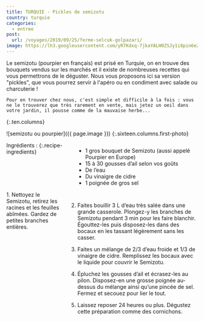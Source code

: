 ```yaml
---
title: TURQUIE - Pickles de semizotu
country: turquie
categories:
  - entree
post:
  url: /voyages/2019/09/25/ferme-selcuk-golpazari/
image: https://lh3.googleusercontent.com/yR7Kdxq-7jkaYALH0ZSJy1i8pin6eZTVU3aU6rmjPnK9CUG_uelhQq6SoPBYiWikyQ3u5217I8DeqqavmPTKj9-rXfff4JgKD2MLFQpgA-I6kk35f5iney7oQ1DZYNmwJB8ywAqrr5S60MHxgln8Z_CTxOye2j24wdvIvUGgyi55hoQUG1cfPBsWCdgvPfX06_n6U9ZOOL7fIuM-r4Ty-Qa2Holu2T1TTBr2ksVwwhrvU25y_EaGMIxFGgybEWs19wB3MP1oJU7qm7jOk5j5RhSu0eJFPlS2v10LVIy1lbU9PF2JRuwzsIInxwozdQE1k3HtA20ljA5eED31b6T2XzIVtOlXMJxJpQ_RRIrjZOMcd6b0T4RuBJJiJxPTITmxWgbV6YSQbPnvn9xDvTkuu9DxuhQqBaGsfByhLdpLXQgHx20ZAWmp7NndYnA3EIiMxrcu_ILKB9pnCbYYN2z0M4y55eZEJt8IpgTPwmioliFPSeMEp55sx7XkCmQb5QD6o0VDBdJRm-4wbTo65aCqPyTBS6CbwzH6yk8AW0jnH56KFC6XeLiJp26wzarofnM-YCW4ziitiBAOUF7TKLuQoszZQEfs7N6vnJaKdmD8oEJkERsJ717WSU94yZis2BzvMcIkkJwS7sf80BmtT1gum-GlX3vObS4StnC0N6p7Sslzzk_9K4ipjTD_Rw1vO16YirS8NDQNNzSt6tOaoLUEArhvBK9zO9TUJGk10A2q1jl_Mmoj=w900
---
```


Le semizotu (pourpier en français) est prisé en Turquie, on en trouve des bouquets vendus sur les marchés et il existe de nombreuses recettes qui vous permettrons de le déguster. Nous vous proposons ici sa version "pickles", que vous pourrez servir à l'apéro ou en condiment avec salade ou charcuterie !
<!--fin extrait-->
	Pour en trouver chez nous, c'est simple et difficile à la fois : vous ne le trouverez que très rarement en vente, mais jetez un oeil dans votre jardin, il pousse comme de la mauvaise herbe...
{:.ten.columns}

![semizotu ou pourpier]({{ page.image }})
{:.sixteen.columns.first-photo}

<div class="four columns" markdown="1">
Ingrédients :
{:.recipe-ingredients}

- 1 gros bouquet de Semizotu (aussi appelé Pourpier en Europe)
- 15 à 30 gousses d’ail selon vos goûts
- De l’eau
- Du vinaigre de cidre
- 1 poignée de gros sel
</div>

<div class="ten columns" markdown="1">
1. Nettoyez le Semizotu, retirez les racines et les feuilles abîmées. Gardez de petites branches entières.

2. Faites bouillir 3 L d’eau très salée dans une grande casserole. Plongez-y les branches de Semizotu pendant 3 min pour les faire blanchir. Égouttez-les puis disposez-les dans des bocaux en les tassant légèrement sans les casser.

3. Faites un mélange de 2/3 d’eau froide et 1/3 de vinaigre de cidre. Remplissez les bocaux avec le liquide pour couvrir le Semizotu.

4. Épluchez les gousses d’ail et écrasez-les au pilon. Disposez-en une grosse poignée au-dessus du mélange ainsi qu’une pincée de sel. Fermez et secouez pour lier le tout.

5. Laissez reposer 24 heures ou plus. Dégustez cette préparation comme des cornichons.
</div>

